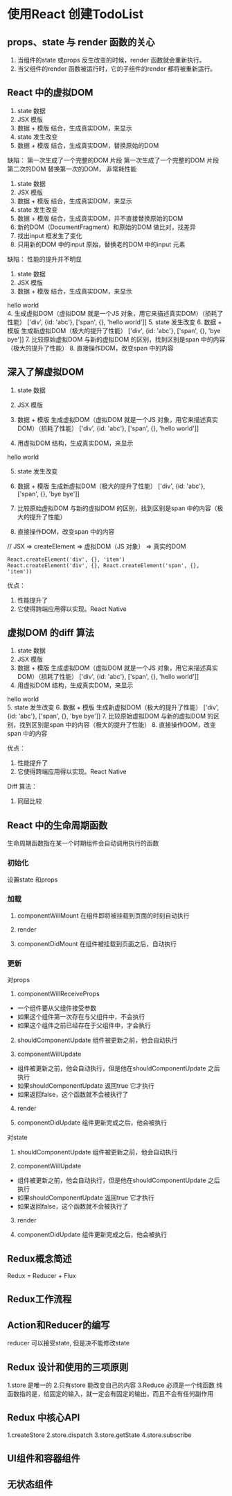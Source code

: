 # 使用React 创建TodoList

## props、state 与 render 函数的关心
1. 当组件的state 或props 反生改变的时候，render 函数就会重新执行。
2. 当父组件的render 函数被运行时，它的子组件的render 都将被重新运行。

## React 中的虚拟DOM
1. state 数据
2. JSX 模版
3. 数据 + 模版 结合，生成真实DOM，来显示
4. state 发生改变
5. 数据 + 模版 结合，生成真实DOM，替换原始的DOM

缺陷：
第一次生成了一个完整的DOM  片段
第一次生成了一个完整的DOM  片段
第二次的DOM 替换第一次的DOM， 非常耗性能

1. state 数据
2. JSX 模版
3. 数据 + 模版 结合，生成真实DOM，来显示
4. state 发生改变
5. 数据 + 模版 结合，生成真实DOM，并不直接替换原始的DOM
6. 新的DOM（DocumentFragment）和原始的DOM 做比对，找差异
7. 找出input 框发生了变化
8. 只用新的DOM 中的input 原始，替换老的DOM 中的input 元素

缺陷：
性能的提升并不明显

1. state 数据
2. JSX 模版
3. 数据 + 模版 结合，生成真实DOM，来显示
<div id="abc"><span>hello world</span></div>
4. 生成虚拟DOM（虚拟DOM 就是一个JS 对象，用它来描述真实DOM）（损耗了性能）
['div', {id: 'abc'}, ['span', {}, 'hello world']]
5. state 发生改变
6. 数据 + 模版 生成新虚拟DOM（极大的提升了性能）
['div', {id: 'abc'}, ['span', {}, 'bye bye']]
7. 比较原始虚拟DOM 与新的虚拟DOM 的区别，找到区别是span 中的内容（极大的提升了性能）
8. 直接操作DOM，改变span 中的内容

## 深入了解虚拟DOM

1. state 数据
2. JSX 模版

3. 数据 + 模版 生成虚拟DOM（虚拟DOM 就是一个JS 对象，用它来描述真实DOM）（损耗了性能）
['div', {id: 'abc'}, ['span', {}, 'hello world']]

4. 用虚拟DOM 结构，生成真实DOM，来显示
<div id="abc"><span>hello world</span></div>

5. state 发生改变

6. 数据 + 模版 生成新虚拟DOM（极大的提升了性能）
['div', {id: 'abc'}, ['span', {}, 'bye bye']]

7. 比较原始虚拟DOM 与新的虚拟DOM 的区别，找到区别是span 中的内容（极大的提升了性能）

8. 直接操作DOM，改变span 中的内容


// JSX => createElement => 虚拟DOM（JS 对象） => 真实的DOM
```Js
React.createElement('div', {}, 'item')
React.createElement('div', {}, React.createElement('span', {}, 'item'))
```

优点：
1. 性能提升了
2. 它使得跨端应用得以实现。React Native

## 虚拟DOM 的diff 算法

1. state 数据
2. JSX 模版
3. 数据 + 模版 生成虚拟DOM（虚拟DOM 就是一个JS 对象，用它来描述真实DOM）（损耗了性能）
['div', {id: 'abc'}, ['span', {}, 'hello world']]
4. 用虚拟DOM 结构，生成真实DOM，来显示
<div id="abc"><span>hello world</span></div>
5. state 发生改变
6. 数据 + 模版 生成新虚拟DOM（极大的提升了性能）
['div', {id: 'abc'}, ['span', {}, 'bye bye']]
7. 比较原始虚拟DOM 与新的虚拟DOM 的区别，找到区别是span 中的内容（极大的提升了性能）
8. 直接操作DOM，改变span 中的内容

优点：
1. 性能提升了
2. 它使得跨端应用得以实现。React Native

Diff 算法：
1. 同层比较

## React 中的生命周期函数
生命周期函数指在某一个时期组件会自动调用执行的函数

### 初始化
设置state 和props

### 加载
1. componentWillMount
在组件即将被挂载到页面的时刻自动执行

2. render

3. componentDidMount
在组件被挂载到页面之后，自动执行

### 更新
对props
1. componentWillReceiveProps
 * 一个组件要从父组件接受参数
 * 如果这个组件第一次存在与父组件中，不会执行
 * 如果这个组件之前已经存在于父组件中，才会执行

2. shouldComponentUpdate
 组件被更新之前，他会自动执行

3. componentWillUpdate
 * 组件被更新之前，他会自动执行，但是他在shouldComponentUpdate 之后执行
 * 如果shouldComponentUpdate 返回true 它才执行
 * 如果返回false，这个函数就不会被执行了

4. render

5. componentDidUpdate
 组件更新完成之后，他会被执行

对state
1. shouldComponentUpdate
 组件被更新之前，他会自动执行

2. componentWillUpdate
 * 组件被更新之前，他会自动执行，但是他在shouldComponentUpdate 之后执行
 * 如果shouldComponentUpdate 返回true 它才执行
 * 如果返回false，这个函数就不会被执行了

3. render

4. componentDidUpdate
 组件更新完成之后，他会被执行


## Redux概念简述
Redux = Reducer + Flux

## Redux工作流程

## Action和Reducer的编写
reducer 可以接受state, 但是决不能修改state

## Redux 设计和使用的三项原则
1.store 是唯一的
2.只有store 能改变自己的内容
3.Reduce 必须是一个纯函数
  纯函数指的是，给固定的输入，就一定会有固定的输出，而且不会有任何副作用

## Redux 中核心API
1.createStore
2.store.dispatch
3.store.getState
4.store.subscribe

## UI组件和容器组件

## 无状态组件
